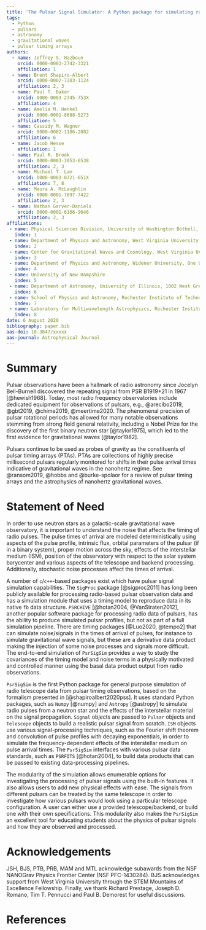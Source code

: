 ```yaml
---
title: 'The Pulsar Signal Simulator: A Python package for simulating radio signal data from pulsars'
tags:
  - Python
  - pulsars
  - astronomy
  - gravitational waves
  - pulsar timing arrays
authors:
  - name: Jeffrey S. Hazboun
    orcid: 0000-0003-2742-3321
    affiliation: 1
  - name: Brent Shapiro-Albert
    orcid: 0000-0002-7283-1124
    affiliation: 2, 3
  - name: Paul T. Baker
    orcid: 0000-0003-2745-753X
    affiliation: 4
  - name: Amelia M. Henkel
    orcid: 0000-0001-8688-5273
    affiliation: 5
  - name: Cassidy M. Wagner
    orcid: 0000-0002-1186-2082
    affiliation: 6
  - name: Jacob Hesse
    affiliation: 1
  - name: Paul R. Brook
    orcid: 0000-0003-3053-6538
    affiliation: 2, 3
  - name: Michael T. Lam
    orcid: 0000-0003-0721-651X
    affiliation: 7, 8
  - name: Maura A. McLaughlin
    orcid: 0000-0001-7697-7422
    affiliation: 2, 3
  - name: Nathan Garver-Daniels
    orcid: 0000-0001-6166-9646
    affiliation: 2, 3
affiliations:
 - name: Physical Sciences Division, University of Washington Bothell, 18115 Campus Way NE, Bothell, WA 98011, USA
   index: 1
 - name: Department of Physics and Astronomy, West Virginia University, P.O. Box 6315, Morgantown, WV 26506, USA
   index: 2
 - name: Center for Gravitational Waves and Cosmology, West Virginia University, Chestnut Ridge Research Building, Morgantown, WV 26505, USA
   index: 3
 - name: Department of Physics and Astronomy, Widener University, One University Place, Chester, PA 19013, USA
   index: 4
 - name: University of New Hampshire
   index: 5
 - name: Department of Astronomy, University of Illinois, 1002 West Green Street, Urbana IL 61802, USA
   index: 6
 - name: School of Physics and Astronomy, Rochester Institute of Technology, Rochester, NY 14623, USA
   index: 7
 - name: Laboratory for Multiwavelength Astrophysics, Rochester Institute of Technology, Rochester, NY 14623, USA
   index: 8
date: 6 August 2020
bibliography: paper.bib
aas-doi: 10.3847/xxxxx
aas-journal: Astrophysical Journal
---
```


# Summary

Pulsar observations have been a hallmark of radio astronomy since Jocelyn Bell-Burnell
discovered the repeating signal from PSR B1919+21 in 1967 [@hewish1968]. Today, most radio frequency observatories include dedicated equipment for observations of pulsars, e.g., @arecibo2019, @gbt2019, @chime2019, @meertime2020.
The phenomenal precision of pulsar rotational periods has allowed for many notable observations stemming from strong field general relativity, including a Nobel Prize for the discovery of the first binary neutron star [@taylor1975], which led to the first evidence for gravitational waves [@taylor1982].

Pulsars continue to be used as probes of gravity as the constituents of pulsar timing arrays (PTAs). PTAs are collections of highly precise millisecond pulsars regularly
monitored for shifts in their pulse arrival times indicative of gravitational
waves in the nanohertz regime. See @ransom2019, @hobbs and @burke-spolaor for a review of
pulsar timing arrays and the astrophysics of nanohertz gravitational waves.

# Statement of Need

In order to use neutron stars as a galactic-scale gravitational wave observatory, it is important to understand the noise that affects the timing of radio pulses. The pulse times of arrival are modeled deterministically using aspects of the pulse profile, intrinsic flux, orbital parameters of the pulsar (if in a binary system), proper motion across the sky, effects of the interstellar medium (ISM), position of the observatory with respect to the solar system barycenter and various aspects of the telescope and backend processing.  Additionally, stochastic noise processes affect the times of arrival.

A number of `c`/`c++`-based packages exist which have pulsar signal simulation capabilities. The `SigProc` package [@sigproc2011] has long been publicly available for processing radio-based pulsar observation data and has a simulation module that uses a timing model to reproduce data in its native `fb` data structure. ``PSRCHIVE`` [@hotan2004, @VanStraten2012], another popular software package for processing radio data of pulsars,  has the ability to produce simulated pulsar profiles, but not as part of a full simulation pipeline. There are timing packages [@Luo2020, @tempo2] that can simulate noise/signals in the times of arrival of pulses, for instance to simulate gravitational wave signals, but these are a derivative data product making the injection of some noise processes and signals more difficult. The end-to-end simulation of ``PsrSigSim`` provides a way to study the covariances of the timing model and noise terms in a physically motivated and controlled manner using the basal data product output from radio observations.

``PsrSigSim`` is the first Python package for general purpose simulation of radio telescope data from pulsar timing observations, based on the formalism presented in [@shapiroalbert2020pss].
It uses standard Python packages, such as ``Numpy`` [@numpy] and ``Astropy``
[@astropy] to simulate radio pulses from a neutron star and the effects of the interstellar material on the signal propagation. ``Signal`` objects are passed to ``Pulsar`` objects and `Telescope` objects to build a realistic pulsar signal from scratch. `ISM` objects use various signal-processing techniques, such as the Fourier shift theorem and convolution of pulse profiles with decaying exponentials, in order to simulate the frequency-dependent effects of the interstellar medium on pulse arrival times. The ``PsrSigSim`` interfaces with various pulsar data standards, such as `PSRFITS` [@hotan2004], to build data products that can be passed to existing data-processing pipelines.

The modularity of the simulation allows enumerable options for investigating the processing of pulsar signals using the built-in features. It also allows users to add new physical effects with ease. The signals from different pulsars can be treated by the same telescope in order to investigate how various pulsars would look using a particular telescope configuration. A user can either use a provided telescope/backend, or build one with their own specifications.  This modularity also makes the `PsrSigSim` an excellent tool for educating students about the physics of pulsar signals and how they are observed and processed.

# Acknowledgements

JSH, BJS, PTB, PRB, MAM and MTL acknowledge subawards from the NSF NANOGrav Physics Frontier Center (NSF PFC-1430284). BJS acknowledges support from West Virginia University through the STEM Mountains of Excellence Fellowship. Finally, we thank Richard Prestage, Joseph D. Romano, Tim T. Pennucci and Paul B. Demorest for useful discussions.

# References

